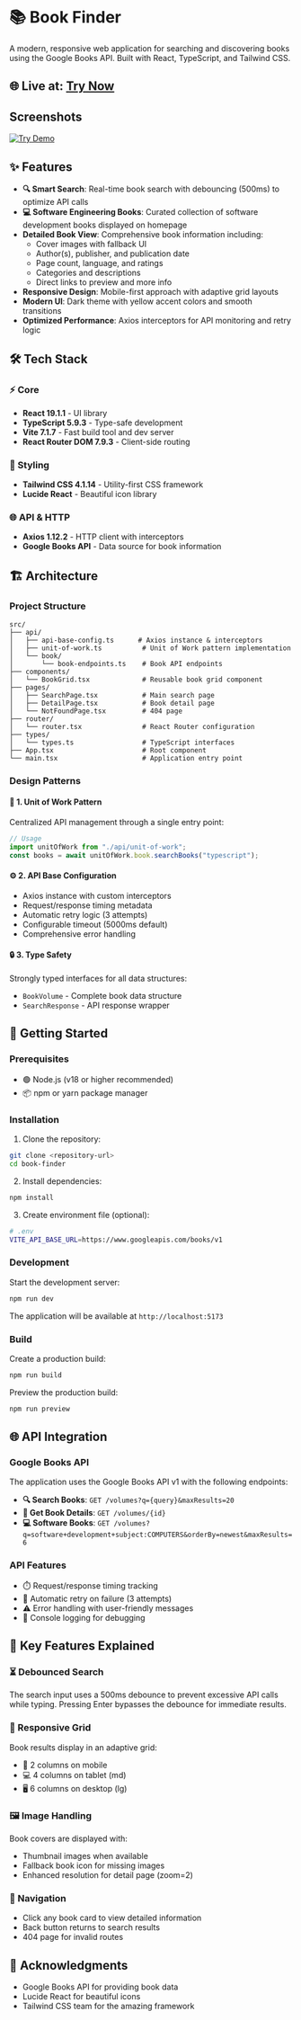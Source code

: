 # 📚 Book Finder

A modern, responsive web application for searching and discovering books using the Google Books API. Built with React, TypeScript, and Tailwind CSS.

## 🌐 Live at: <a href="" title="Try Demo" target="_blank">Try Now</a>

## Screenshots

[![Try Demo](./images/book-finder.png)]()

## ✨ Features

- **🔍 Smart Search**: Real-time book search with debouncing (500ms) to optimize API calls
- **💻 Software Engineering Books**: Curated collection of software development books displayed on homepage
- **Detailed Book View**: Comprehensive book information including:
  - Cover images with fallback UI
  - Author(s), publisher, and publication date
  - Page count, language, and ratings
  - Categories and descriptions
  - Direct links to preview and more info
- **Responsive Design**: Mobile-first approach with adaptive grid layouts
- **Modern UI**: Dark theme with yellow accent colors and smooth transitions
- **Optimized Performance**: Axios interceptors for API monitoring and retry logic

## 🛠️ Tech Stack

### ⚡ Core

- **React 19.1.1** - UI library
- **TypeScript 5.9.3** - Type-safe development
- **Vite 7.1.7** - Fast build tool and dev server
- **React Router DOM 7.9.3** - Client-side routing

### 🎨 Styling

- **Tailwind CSS 4.1.14** - Utility-first CSS framework
- **Lucide React** - Beautiful icon library

### 🌐 API & HTTP

- **Axios 1.12.2** - HTTP client with interceptors
- **Google Books API** - Data source for book information

## 🏗️ Architecture

### Project Structure

```
src/
├── api/
│   ├── api-base-config.ts      # Axios instance & interceptors
│   ├── unit-of-work.ts          # Unit of Work pattern implementation
│   └── book/
│       └── book-endpoints.ts    # Book API endpoints
├── components/
│   └── BookGrid.tsx             # Reusable book grid component
├── pages/
│   ├── SearchPage.tsx           # Main search page
│   ├── DetailPage.tsx           # Book detail page
│   └── NotFoundPage.tsx         # 404 page
├── router/
│   └── router.tsx               # React Router configuration
├── types/
│   └── types.ts                 # TypeScript interfaces
├── App.tsx                      # Root component
└── main.tsx                     # Application entry point
```

### Design Patterns

#### 🔄 1. Unit of Work Pattern

Centralized API management through a single entry point:

```typescript
// Usage
import unitOfWork from "./api/unit-of-work";
const books = await unitOfWork.book.searchBooks("typescript");
```

#### ⚙️ 2. API Base Configuration

- Axios instance with custom interceptors
- Request/response timing metadata
- Automatic retry logic (3 attempts)
- Configurable timeout (5000ms default)
- Comprehensive error handling

#### 🔒 3. Type Safety

Strongly typed interfaces for all data structures:

- `BookVolume` - Complete book data structure
- `SearchResponse` - API response wrapper

## 🚀 Getting Started

### Prerequisites

- 🟢 Node.js (v18 or higher recommended)
- 📦 npm or yarn package manager

### Installation

1. Clone the repository:

```bash
git clone <repository-url>
cd book-finder
```

2. Install dependencies:

```bash
npm install
```

3. Create environment file (optional):

```bash
# .env
VITE_API_BASE_URL=https://www.googleapis.com/books/v1
```

### Development

Start the development server:

```bash
npm run dev
```

The application will be available at `http://localhost:5173`

### Build

Create a production build:

```bash
npm run build
```

Preview the production build:

```bash
npm run preview
```

## 🌐 API Integration

### Google Books API

The application uses the Google Books API v1 with the following endpoints:

- **🔍 Search Books**: `GET /volumes?q={query}&maxResults=20`
- **📖 Get Book Details**: `GET /volumes/{id}`
- **💻 Software Books**: `GET /volumes?q=software+development+subject:COMPUTERS&orderBy=newest&maxResults=6`

### API Features

- ⏱️ Request/response timing tracking
- 🔁 Automatic retry on failure (3 attempts)
- ⚠️ Error handling with user-friendly messages
- 🐛 Console logging for debugging

## 🎯 Key Features Explained

### ⏳ Debounced Search

The search input uses a 500ms debounce to prevent excessive API calls while typing. Pressing Enter bypasses the debounce for immediate results.

### 📐 Responsive Grid

Book results display in an adaptive grid:

- 📱 2 columns on mobile
- 💻 4 columns on tablet (md)
- 🖥️ 6 columns on desktop (lg)

### 🖼️ Image Handling

Book covers are displayed with:

- Thumbnail images when available
- Fallback book icon for missing images
- Enhanced resolution for detail page (zoom=2)

### 🧭 Navigation

- Click any book card to view detailed information
- Back button returns to search results
- 404 page for invalid routes

## 🙏 Acknowledgments

- Google Books API for providing book data
- Lucide React for beautiful icons
- Tailwind CSS team for the amazing framework
